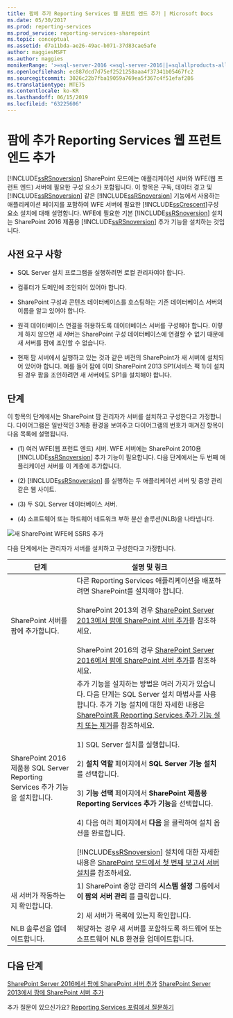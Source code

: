 ```yaml
---
title: 팜에 추가 Reporting Services 웹 프런트 엔드 추가 | Microsoft Docs
ms.date: 05/30/2017
ms.prod: reporting-services
ms.prod_service: reporting-services-sharepoint
ms.topic: conceptual
ms.assetid: d7a11bda-ae26-49ac-b071-37d83cae5afe
author: maggiesMSFT
ms.author: maggies
monikerRange: '>=sql-server-2016 <=sql-server-2016||=sqlallproducts-allversions'
ms.openlocfilehash: ec887dcd7d75ef2521258aaa4f37341b05467fc2
ms.sourcegitcommit: 3026c22b7fba19059a769ea5f367c4f51efaf286
ms.translationtype: MTE75
ms.contentlocale: ko-KR
ms.lasthandoff: 06/15/2019
ms.locfileid: "63225606"
---
```

# <a name="add-an-additional-reporting-services-web-front-end-to-a-farm"></a>팜에 추가 Reporting Services 웹 프런트 엔드 추가
  [!INCLUDE[ssRSnoversion](../../includes/ssrsnoversion-md.md)] SharePoint 모드에는 애플리케이션 서버와 WFE(웹 프런트 엔드) 서버에 필요한 구성 요소가 포함됩니다. 이 항목은 구독, 데이터 경고 및 [!INCLUDE[ssRSnoversion](../../includes/ssrsnoversion-md.md)] 같은 [!INCLUDE[ssRSnoversion](../../includes/ssrsnoversion-md.md)] 기능에서 사용하는 애플리케이션 페이지를 포함하여 WFE 서버에 필요한 [!INCLUDE[ssCrescent](../../includes/sscrescent-md.md)]구성 요소 설치에 대해 설명합니다. WFE에 필요한 기본 [!INCLUDE[ssRSnoversion](../../includes/ssrsnoversion-md.md)] 설치는 SharePoint 2016 제품용 [!INCLUDE[ssRSnoversion](../../includes/ssrsnoversion-md.md)] 추가 기능을 설치하는 것입니다.  
  
## <a name="prerequisites"></a>사전 요구 사항  
  
-   SQL Server 설치 프로그램을 실행하려면 로컬 관리자여야 합니다.  
  
-   컴퓨터가 도메인에 조인되어 있어야 합니다.  
  
-   SharePoint 구성과 콘텐츠 데이터베이스를 호스팅하는 기존 데이터베이스 서버의 이름을 알고 있어야 합니다.  
  
-   원격 데이터베이스 연결을 허용하도록 데이터베이스 서버를 구성해야 합니다.  이렇게 하지 않으면 새 서버는 SharePoint 구성 데이터베이스에 연결할 수 없기 때문에 새 서버를 팜에 조인할 수 없습니다.  
  
-   현재 팜 서버에서 실행하고 있는 것과 같은 버전의 SharePoint가 새 서버에 설치되어 있어야 합니다. 예를 들어 팜에 이미 SharePoint 2013 SP1(서비스 팩 1)이 설치된 경우 팜을 조인하려면 새 서버에도 SP1을 설치해야 합니다.  
  
## <a name="steps"></a>단계  
 이 항목의 단계에서는 SharePoint 팜 관리자가 서버를 설치하고 구성한다고 가정합니다. 다이어그램은 일반적인 3계층 환경을 보여주고 다이어그램의 번호가 매겨진 항목이 다음 목록에 설명됩니다.  
  
-   (1) 여러 WFE(웹 프런트 엔드) 서버. WFE 서버에는 SharePoint 2010용 [!INCLUDE[ssRSnoversion](../../includes/ssrsnoversion-md.md)] 추가 기능이 필요합니다. 다음 단계에서는 두 번째 애플리케이션 서버를 이 계층에 추가합니다.  
  
-   (2) [!INCLUDE[ssRSnoversion](../../includes/ssrsnoversion-md.md)] 를 실행하는 두 애플리케이션 서버 및 중앙 관리 같은 웹 사이트.  
  
-   (3) 두 SQL Server 데이터베이스 서버.  
  
-   (4) 소프트웨어 또는 하드웨어 네트워크 부하 분산 솔루션(NLB)을 나타냅니다.  
  
 ![새 SharePoint WFE에 SSRS 추가](../../reporting-services/install-windows/media/rs-sharepointscale-wfe.gif "새 SharePoint WFE에 SSRS 추가")  
  
 다음 단계에서는 관리자가 서버를 설치하고 구성한다고 가정합니다.  
  
|단계|설명 및 링크|  
|----------|--------------------------|  
|SharePoint 서버를 팜에 추가합니다.|다른 Reporting Services 애플리케이션을 배포하려면 SharePoint를 설치해야 합니다.<br/><br/>SharePoint 2013의 경우 [SharePoint Server 2013에서 팜에 SharePoint 서버 추가](https://technet.microsoft.com/library/cc261752(v=office.15).aspx)를 참조하세요.<br/><br/>SharePoint 2016의 경우 [SharePoint Server 2016에서 팜에 SharePoint 서버 추가](https://technet.microsoft.com/library/cc261752(v=office.16).aspx)를 참조하세요.|  
|SharePoint 2016 제품용 SQL Server Reporting Services 추가 기능을 설치합니다.|추가 기능을 설치하는 방법은 여러 가지가 있습니다. 다음 단계는 SQL Server 설치 마법사를 사용합니다. 추가 기능 설치에 대한 자세한 내용은 [SharePoint용 Reporting Services 추가 기능 설치 또는 제거](../../reporting-services/install-windows/install-or-uninstall-the-reporting-services-add-in-for-sharepoint.md)를 참조하세요.<br /><br /> 1) SQL Server 설치를 실행합니다.<br /><br /> 2) **설치 역할** 페이지에서 **SQL Server 기능 설치**를 선택합니다.<br /><br /> 3) **기능 선택** 페이지에서 **SharePoint 제품용 Reporting Services 추가 기능**을 선택합니다.<br /><br /> 4) 다음 여러 페이지에서 **다음** 을 클릭하여 설치 옵션을 완료합니다.<br /><br/>[!INCLUDE[ssRSnoversion](../../includes/ssrsnoversion-md.md)] 설치에 대한 자세한 내용은 [SharePoint 모드에서 첫 번째 보고서 서버 설치](install-the-first-report-server-in-sharepoint-mode.md)를 참조하세요.|  
|새 서버가 작동하는지 확인합니다.|1) SharePoint 중앙 관리의 **시스템 설정** 그룹에서 **이 팜의 서버 관리** 를 클릭합니다.<br /><br /> 2) 새 서버가 목록에 있는지 확인합니다.|  
|NLB 솔루션을 업데이트합니다.|해당하는 경우 새 서버를 포함하도록 하드웨어 또는 소프트웨어 NLB 환경을 업데이트합니다.|  

## <a name="next-steps"></a>다음 단계

[SharePoint Server 2016에서 팜에 SharePoint 서버 추가](https://technet.microsoft.com/library/cc261752(v=office.16).aspx)  
[SharePoint Server 2013에서 팜에 SharePoint 서버 추가](https://technet.microsoft.com/library/cc261752(v=office.15).aspx)

추가 질문이 있으신가요? [Reporting Services 포럼에서 질문하기](https://go.microsoft.com/fwlink/?LinkId=620231)
